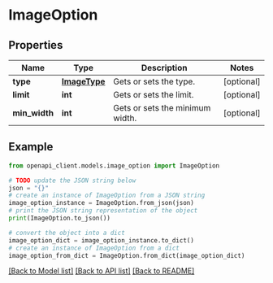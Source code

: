 # ImageOption


## Properties

Name | Type | Description | Notes
------------ | ------------- | ------------- | -------------
**type** | [**ImageType**](ImageType.md) | Gets or sets the type. | [optional] 
**limit** | **int** | Gets or sets the limit. | [optional] 
**min_width** | **int** | Gets or sets the minimum width. | [optional] 

## Example

```python
from openapi_client.models.image_option import ImageOption

# TODO update the JSON string below
json = "{}"
# create an instance of ImageOption from a JSON string
image_option_instance = ImageOption.from_json(json)
# print the JSON string representation of the object
print(ImageOption.to_json())

# convert the object into a dict
image_option_dict = image_option_instance.to_dict()
# create an instance of ImageOption from a dict
image_option_from_dict = ImageOption.from_dict(image_option_dict)
```
[[Back to Model list]](../README.md#documentation-for-models) [[Back to API list]](../README.md#documentation-for-api-endpoints) [[Back to README]](../README.md)


